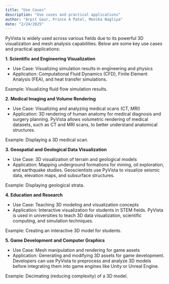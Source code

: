 ```yaml
---
title: "Use Cases"
description: "Use cases and practical applications"
author: "Arpit Gaur, Prince A Patel, Monika Nagliya"
date: "2/24/2025"
---
```


PyVista is widely used across various fields due to its powerful 3D visualization and mesh analysis capabilities. Below are some key use cases and practical applications:

**1. Scientific and Engineering Visualization**
- Use Case: Visualizing simulation results in engineering and physics
- Application: Computational Fluid Dynamics (CFD), Finite Element Analysis (FEA), and heat transfer simulations.

Example: Visualizing fluid flow simulation results.

**2. Medical Imaging and Volume Rendering**
- Use Case: Visualizing and analyzing medical scans (CT, MRI)
- Application: 3D rendering of human anatomy for medical diagnosis and surgery planning.
PyVista allows volumetric rendering of medical datasets, such as CT and MRI scans, to better understand anatomical structures.

Example: Displaying a 3D medical scan.

**3. Geospatial and Geological Data Visualization**
- Use Case: 3D visualization of terrain and geological models
- Application: Mapping underground formations for mining, oil exploration, and earthquake studies.
Geoscientists use PyVista to visualize seismic data, elevation maps, and subsurface structures.

Example: Displaying geological strata.

**4. Education and Research**
- Use Case: Teaching 3D modeling and visualization concepts
- Application: Interactive visualization for students in STEM fields.
PyVista is used in universities to teach 3D data visualization, scientific computing, and simulation techniques.

Example: Creating an interactive 3D model for students.

**5. Game Development and Computer Graphics**
- Use Case: Mesh manipulation and rendering for game assets
- Application: Generating and modifying 3D assets for game development.
Developers can use PyVista to preprocess and analyze 3D models before integrating them into game engines like Unity or Unreal Engine.

Example: Decimating (reducing complexity) of a 3D model.